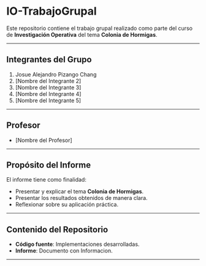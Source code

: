 # IO-TrabajoGrupal
Este repositorio contiene el trabajo grupal realizado como parte del curso de **Investigación Operativa** del tema **Colonia de Hormigas**.

---

## Integrantes del Grupo
1. Josue Alejandro Pizango Chang
2. [Nombre del Integrante 2]
3. [Nombre del Integrante 3]
4. [Nombre del Integrante 4]
5. [Nombre del Integrante 5]

---

## Profesor
- [Nombre del Profesor]

---

## Propósito del Informe
El informe tiene como finalidad:
- Presentar y explicar el tema **Colonia de Hormigas**.
- Presentar los resultados obtenidos de manera clara.
- Reflexionar sobre su aplicación práctica.

---

## Contenido del Repositorio
- **Código fuente**: Implementaciones desarrolladas.
- **Informe**: Documento con Informacion.

---


